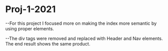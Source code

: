 # Proj-1-2021

--For this project I focused more on making the index more semantic by using proper elements. 

--The div tags were removed and replaced with Header and Nav elements. The end result shows the same product. 

